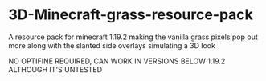 # 3D-Minecraft-grass-resource-pack
A resource pack for minecraft 1.19.2 making the vanilla grass pixels pop out more along with the slanted side overlays simulating a 3D look

NO OPTIFINE REQUIRED,
CAN WORK IN VERSIONS BELOW 1.19.2 ALTHOUGH IT'S UNTESTED
